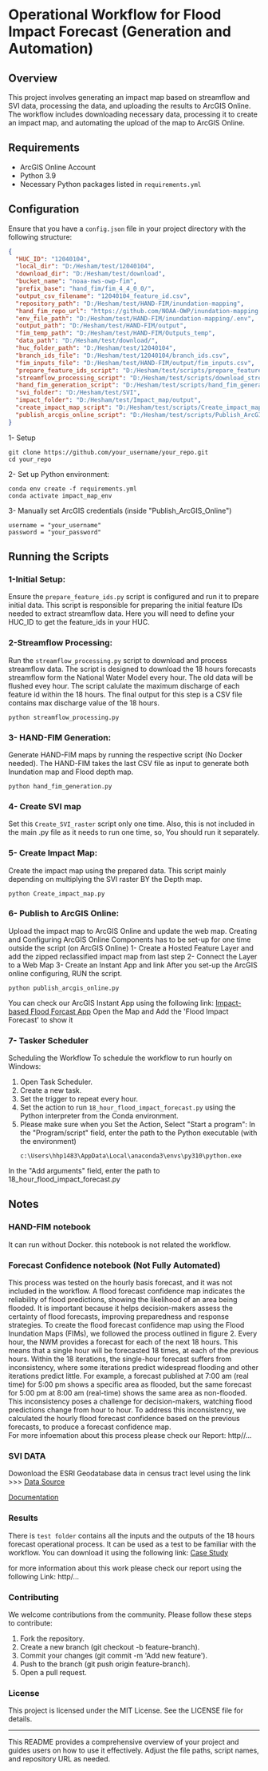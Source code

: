 # Operational Workflow for Flood Impact Forecast (Generation and Automation)

## Overview
This project involves generating an impact map based on streamflow and SVI data, processing the data, and uploading the results to ArcGIS Online. The workflow includes downloading necessary data, processing it to create an impact map, and automating the upload of the map to ArcGIS Online.

## Requirements
- ArcGIS Online Account
- Python 3.9
- Necessary Python packages listed in `requirements.yml`

## Configuration
Ensure that you have a `config.json` file in your project directory with the following structure:
```json
{
  "HUC_ID": "12040104",
  "local_dir": "D:/Hesham/test/12040104",
  "download_dir": "D:/Hesham/test/download",
  "bucket_name": "noaa-nws-owp-fim",
  "prefix_base": "hand_fim/fim_4_4_0_0/",
  "output_csv_filename": "12040104_feature_id.csv",
  "repository_path": "D:/Hesham/test/HAND-FIM/inundation-mapping",
  "hand_fim_repo_url": "https://github.com/NOAA-OWP/inundation-mapping.git",
  "env_file_path": "D:/Hesham/test/HAND-FIM/inundation-mapping/.env",
  "output_path": "D:/Hesham/test/HAND-FIM/output",
  "fim_temp_path": "D:/Hesham/test/HAND-FIM/Outputs_temp",
  "data_path": "D:/Hesham/test/download/",
  "huc_folder_path": "D:/Hesham/test/12040104",
  "branch_ids_file": "D:/Hesham/test/12040104/branch_ids.csv",
  "fim_inputs_file": "D:/Hesham/test/HAND-FIM/output/fim_inputs.csv",
  "prepare_feature_ids_script": "D:/Hesham/test/scripts/prepare_feature_ids.py",
  "streamflow_processing_script": "D:/Hesham/test/scripts/download_streamflow_andprocessing.py",
  "hand_fim_generation_script": "D:/Hesham/test/scripts/hand_fim_generation.py",
  "svi_folder": "D:/Hesham/test/SVI",
  "impact_folder": "D:/Hesham/test/Impact_map/output",
  "create_impact_map_script": "D:/Hesham/test/scripts/Create_impact_map_1.py",
  "publish_arcgis_online_script": "D:/Hesham/test/scripts/Publish_ArcGIS_Online.py"
}
```

1- Setup
```
git clone https://github.com/your_username/your_repo.git
cd your_repo
```
2- Set up Python environment:
```
conda env create -f requirements.yml
conda activate impact_map_env
```

3- Manually set ArcGIS credentials (inside "Publish_ArcGIS_Online")
```
username = "your_username"
password = "your_password"

```
## Running the Scripts
### 1-Initial Setup:
Ensure the `prepare_feature_ids.py` script is configured and run it to prepare initial data. This script is responsible for preparing the initial feature IDs needed to extract streamflow data. Here you will need to define your HUC_ID to get the feature_ids in your HUC.


### 2-Streamflow Processing:
Run the `streamflow_processing.py` script to download and process streamflow data. The script is designed to download the 18 hours forecasts streamflow form the National Water Model every hour. The old data will be flushed evey hour. The script calulate the maximum discharge of each feature id within the 18 hours. The final output for this step is a CSV file contains max discharge value of the 18 hours.  
```
python streamflow_processing.py
```

### 3- HAND-FIM Generation:
Generate HAND-FIM maps by running the respective script (No Docker needed). The HAND-FIM takes the last CSV file as input to generate both Inundation map and Flood depth map. 
```
python hand_fim_generation.py
```

### 4- Create SVI map
Set this `Create_SVI_raster` script only one time. Also, this is not included in the main .py file as it needs to run one time, so, You should run it separately. 

### 5- Create Impact Map:
Create the impact map using the prepared data. This script mainly depending on multiplying the SVI raster BY the Depth map. 
```
python Create_impact_map.py
```
### 6- Publish to ArcGIS Online:
Upload the impact map to ArcGIS Online and update the web map. Creating and Configuring ArcGIS Online Components has to be set-up for one time outside the script (on ArcGIS Online)
    1- Create a Hosted Feature Layer and add the zipped reclassified impact map from last step
    2- Connect the Layer to a Web Map
    3- Create an Instant App and link
After you set-up the ArcGIS online configuring, RUN the script. 
```
python publish_arcgis_online.py
```
You can check our ArcGIS Instant App using the following link: 
[Impact-based Flood Forcast App](https://wmugeography.maps.arcgis.com/apps/instant/atlas/index.html?appid=2088172c05fc45269099be65f233b37f)
Open the Map and Add the 'Flood Impact Forecast' to show it


### 7- Tasker Scheduler 
Scheduling the Workflow
To schedule the workflow to run hourly on Windows:
1.	Open Task Scheduler.
2.	Create a new task.
3.	Set the trigger to repeat every hour.
4.	Set the action to run `18_hour_flood_impact_forecast.py` using the Python interpreter from the Conda environment.
5. Please make sure when you Set the Action, Select "Start a program":
In the "Program/script" field, enter the path to the Python executable (with the environment)
   ```
   c:\Users\hhp1483\AppData\Local\anaconda3\envs\py310\python.exe
   ```
In the "Add arguments" field, enter the path to 18_hour_flood_impact_forecast.py
  
## Notes
### HAND-FIM notebook
It can run without Docker. this notebook is not related the workflow. 

### Forecast Confidence notebook (Not Fully Automated) 
This process was tested on the hourly basis forecast, and it was not included in the workflow. A flood forecast confidence map indicates the reliability of flood predictions, showing the likelihood of an area being flooded. It is important because it helps decision-makers assess the certainty of flood forecasts, improving preparedness and response strategies. To create the flood forecast confidence map using the Flood Inundation Maps (FIMs), we followed the process outlined in figure 2. Every hour, the NWM provides a forecast for each of the next 18 hours. This means that a single hour will be forecasted 18 times, at each of the previous hours. Within the 18 iterations, the single-hour forecast suffers from inconsistency, where some iterations predict widespread flooding and other iterations predict little. For example, a forecast published at 7:00 am (real time) for 5:00 pm shows a specific area as flooded, but the same forecast for 5:00 pm at 8:00 am (real-time) shows the same area as non-flooded. This inconsistency poses a challenge for decision-makers, watching flood predictions change from hour to hour. To address this inconsistency, we calculated the hourly flood forecast confidence based on the previous forecasts, to produce a forecast confidence map.  
For more infoemation about this process please check our Report: http//... 

### SVI DATA  
Dowonload the ESRI Geodatabase data in census tract level using the link >>> [Data Source](https://www.atsdr.cdc.gov/placeandhealth/svi/data_documentation_download.html)

[Documentation](https://www.atsdr.cdc.gov/placeandhealth/svi/documentation/pdf/SVI-2022-Documentation-H.pdf)


### Results
There is `test folder` contains all the inputs and the outputs of the 18 hours forecast operational process. It can be used as a test to be familiar with the workflow. You can download it using the following link: [Case Study](https://drive.google.com/file/d/1wRT-Asijo6HPSTmUeuPWgG9o3zGCUu_z/view?usp=sharing)

for more information about this work please check our report using the following Link:  http/...

### Contributing
We welcome contributions from the community. Please follow these steps to contribute:
1.	Fork the repository.
2.	Create a new branch (git checkout -b feature-branch).
3.	Commit your changes (git commit -m 'Add new feature').
4.	Push to the branch (git push origin feature-branch).
5.	Open a pull request.

### License
This project is licensed under the MIT License. See the LICENSE file for details.
________________________________________
This README provides a comprehensive overview of your project and guides users on how to use it effectively. Adjust the file paths, script names, and repository URL as needed.
